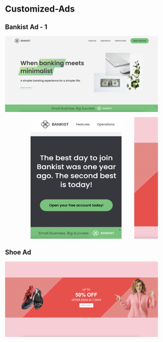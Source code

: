 # Customized-Ads

## Bankist Ad - 1

![bank-1](https://github.com/roger-rangel/Customized-Ads/blob/main/Bankist%20Ad%20-%201/img/bank-1.png)

<pre>          <img src="https://github.com/roger-rangel/Customized-Ads/blob/main/Bankist%20Ad%20-%201/img/bankist-iphone.png" width="300" height="400" />     <img src="https://github.com/roger-rangel/Customized-Ads/blob/main/Shoe%20Ad/shoe-2.png" width="300" height="400" />          </pre>


## Shoe Ad

![shoe-1](https://github.com/roger-rangel/Customized-Ads/blob/main/Shoe%20Ad/shoe-1.png)


